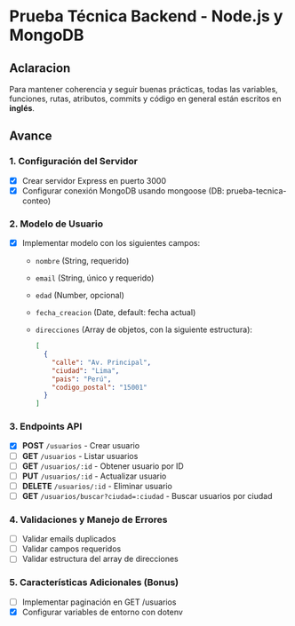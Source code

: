 # Prueba Técnica Backend - Node.js y MongoDB

## Aclaracion

Para mantener coherencia y seguir buenas prácticas, todas las variables, funciones, rutas, atributos, commits y código en general están escritos en **inglés**.  

## Avance

### 1. Configuración del Servidor

- [x] Crear servidor Express en puerto 3000
- [x] Configurar conexión MongoDB usando mongoose (DB: prueba-tecnica-conteo)

### 2. Modelo de Usuario

- [x] Implementar modelo con los siguientes campos:
  - `nombre` (String, requerido)
  - `email` (String, único y requerido)
  - `edad` (Number, opcional)
  - `fecha_creacion` (Date, default: fecha actual)
  - `direcciones` (Array de objetos, con la siguiente estructura):

    ```json
    [
      {
        "calle": "Av. Principal",
        "ciudad": "Lima",
        "pais": "Perú",
        "codigo_postal": "15001"
      }
    ]
    ```

### 3. Endpoints API

- [x] **POST** `/usuarios` - Crear usuario
- [ ] **GET** `/usuarios` - Listar usuarios
- [ ] **GET** `/usuarios/:id` - Obtener usuario por ID
- [ ] **PUT** `/usuarios/:id` - Actualizar usuario
- [ ] **DELETE** `/usuarios/:id` - Eliminar usuario
- [ ] **GET** `/usuarios/buscar?ciudad=:ciudad` - Buscar usuarios por ciudad

### 4. Validaciones y Manejo de Errores

- [ ] Validar emails duplicados
- [ ] Validar campos requeridos
- [ ] Validar estructura del array de direcciones

### 5. Características Adicionales (Bonus)

- [ ] Implementar paginación en GET /usuarios
- [x] Configurar variables de entorno con dotenv

